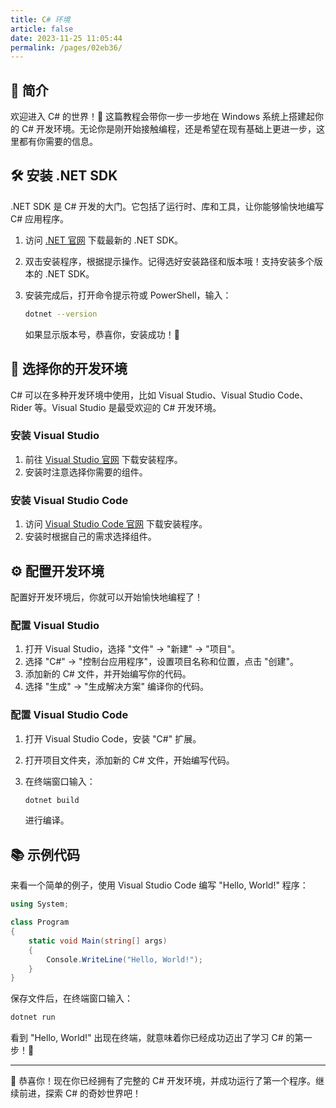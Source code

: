 ```yaml
---
title: C# 环境
article: false
date: 2023-11-25 11:05:44
permalink: /pages/02eb36/
---
```


## 🌟 简介

欢迎进入 C# 的世界！🚀 这篇教程会带你一步一步地在 Windows 系统上搭建起你的 C# 开发环境。无论你是刚开始接触编程，还是希望在现有基础上更进一步，这里都有你需要的信息。

## 🛠 安装 .NET SDK

.NET SDK 是 C# 开发的大门。它包括了运行时、库和工具，让你能够愉快地编写 C# 应用程序。

1. 访问 [.NET 官网](https://dotnet.microsoft.com/download/dotnet) 下载最新的 .NET SDK。
2. 双击安装程序，根据提示操作。记得选好安装路径和版本哦！支持安装多个版本的 .NET SDK。
3. 安装完成后，打开命令提示符或 PowerShell，输入：

   ```bash
   dotnet --version
   ```

   如果显示版本号，恭喜你，安装成功！🎉

## 🎨 选择你的开发环境

C# 可以在多种开发环境中使用，比如 Visual Studio、Visual Studio Code、Rider 等。Visual Studio 是最受欢迎的 C# 开发环境。

### 安装 Visual Studio

1. 前往 [Visual Studio 官网](https://visualstudio.microsoft.com/vs/) 下载安装程序。
2. 安装时注意选择你需要的组件。

### 安装 Visual Studio Code

1. 访问 [Visual Studio Code 官网](https://code.visualstudio.com/) 下载安装程序。
2. 安装时根据自己的需求选择组件。

## ⚙ 配置开发环境

配置好开发环境后，你就可以开始愉快地编程了！

### 配置 Visual Studio

1. 打开 Visual Studio，选择 "文件" -> "新建" -> "项目"。
2. 选择 "C#" -> "控制台应用程序"，设置项目名称和位置，点击 "创建"。
3. 添加新的 C# 文件，并开始编写你的代码。
4. 选择 "生成" -> "生成解决方案" 编译你的代码。

### 配置 Visual Studio Code

1. 打开 Visual Studio Code，安装 "C#" 扩展。
2. 打开项目文件夹，添加新的 C# 文件，开始编写代码。
3. 在终端窗口输入：

   ```bash
   dotnet build
   ```

   进行编译。

## 📚 示例代码

来看一个简单的例子，使用 Visual Studio Code 编写 "Hello, World!" 程序：

```csharp
using System;

class Program
{
    static void Main(string[] args)
    {
        Console.WriteLine("Hello, World!");
    }
}
```

保存文件后，在终端窗口输入：

```bash
dotnet run
```

看到 "Hello, World!" 出现在终端，就意味着你已经成功迈出了学习 C# 的第一步！🌈

---

🎉 恭喜你！现在你已经拥有了完整的 C# 开发环境，并成功运行了第一个程序。继续前进，探索 C# 的奇妙世界吧！